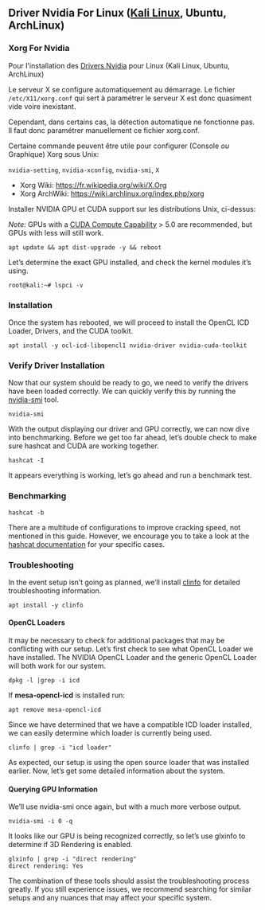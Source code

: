 ## Driver Nvidia For Linux ([Kali Linux](https://docs.kali.org/general-use/install-nvidia-drivers-on-kali-linux), Ubuntu, ArchLinux)

### Xorg For Nvidia
Pour l'installation des [Drivers Nvidia](https://github.com/PhineasPhreak/dotfiles/tree/master/configs/xorg/etc/X11) pour Linux (Kali Linux, Ubuntu, ArchLinux)

Le serveur X se configure automatiquement au démarrage.
Le fichier `/etc/X11/xorg.conf` qui sert à paramétrer le serveur X est donc quasiment vide voire inexistant.

Cependant, dans certains cas, la détection automatique ne fonctionne pas.
Il faut donc paramétrer manuellement ce fichier xorg.conf.

Certaine commande peuvent être utile pour configurer (Console *ou* Graphique) Xorg sous Unix:

`nvidia-setting`, `nvidia-xconfig`, `nvidia-smi`, `X`

* Xorg Wiki: https://fr.wikipedia.org/wiki/X.Org
* Xorg ArchWiki: https://wiki.archlinux.org/index.php/xorg

Installer NVIDIA GPU et CUDA support sur les distributions Unix, ci-dessus:

*Note:* GPUs with a [CUDA Compute Capability](https://developer.nvidia.com/cuda-gpus) > 5.0 are recommended, but GPUs with less will still work.
```shell
apt update && apt dist-upgrade -y && reboot
```
Let’s determine the exact GPU installed, and check the kernel modules it’s using.
```shell
root@kali:~# lspci -v
```

### Installation
Once the system has rebooted, we will proceed to install the OpenCL ICD Loader, Drivers, and the CUDA toolkit.
```shell
apt install -y ocl-icd-libopencl1 nvidia-driver nvidia-cuda-toolkit
```

### Verify Driver Installation
Now that our system should be ready to go, we need to verify the drivers have been loaded correctly. We can quickly verify this by running the [nvidia-smi](https://developer.nvidia.com/nvidia-system-management-interface) tool.
```shell
nvidia-smi
```
With the output displaying our driver and GPU correctly, we can now dive into benchmarking.
Before we get too far ahead, let’s double check to make sure hashcat and CUDA are working together.
```shell
hashcat -I
```
It appears everything is working, let’s go ahead and run a benchmark test.

### Benchmarking
```shell
hashcat -b
```
There are a multitude of configurations to improve cracking speed, not mentioned in this guide. However, we encourage you to take a look at the [hashcat documentation](https://hashcat.net/wiki/) for your specific cases.

### Troubleshooting
In the event setup isn’t going as planned, we’ll install [clinfo](https://packages.debian.org/jessie/clinfo) for detailed troubleshooting information.
```shell
apt install -y clinfo
```

#### OpenCL Loaders
It may be necessary to check for additional packages that may be conflicting with our setup. Let’s first check to see what OpenCL Loader we have installed. The NVIDIA OpenCL Loader and the generic OpenCL Loader will both work for our system.
```shell
dpkg -l |grep -i icd
```
If **mesa-opencl-icd** is installed run:
```shell
apt remove mesa-opencl-icd
```
Since we have determined that we have a compatible ICD loader installed, we can easily determine which loader is currently being used.
```shell
clinfo | grep -i "icd loader"
```
As expected, our setup is using the open source loader that was installed earlier. Now, let’s get some detailed information about the system.

#### Querying GPU Information
We’ll use nvidia-smi once again, but with a much more verbose output.
```shell
nvidia-smi -i 0 -q
```
It looks like our GPU is being recognized correctly, so let’s use glxinfo to determine if 3D Rendering is enabled.
```shell
glxinfo | grep -i "direct rendering"
direct rendering: Yes
```
The combination of these tools should assist the troubleshooting process greatly. If you still experience issues, we recommend searching for similar setups and any nuances that may affect your specific system.
